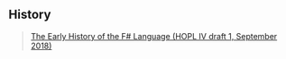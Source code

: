 ## History

> [The Early History of the F# Language (HOPL IV draft 1, September 2018)](https://fsharp.org/history/)
